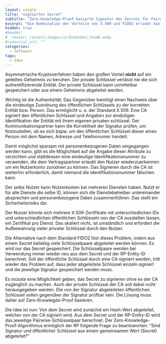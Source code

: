 ```yaml
---
layout: single 
title: "signiertes Secret"
subtitle: "Zero-Knowledge-Proof basierte Signatur des Secrets für Pairwise Public Keys"
excerpt: "Die Kombination der Vorteile von X.509 und FIDO2 erlaubt die Signierung des Identitätsnachweises durch eine CA ohne Pseudonymität einer Pairwise-ID aufzugeben."
hidden: true
#header:
#  teaser: /assets/images/airbedonbed_thumb.webp
#canonical_url: ""
categories:
  - Software
tags:
  - Idee
---
```


Asymmetrische Kryptoverfahren haben den großen Vorteil __nicht__ auf ein geteiltes Geheimnis zu beruhen. Der private Schlüssel verlässt nie die sich authentifizierende Entität. Der private Schlüssel kann unmittelbar gespeichert oder aus einem Geheimnis abgeleitet werden.

Wichtig ist die Authentizität: Das Gegenüber benötigt einen Nachweis über die eindeutige Zuordnung des öffentlichen Schlüssels zu der korrekten Entität bzw. Person. Das ermöglicht u. a. der Standard X.509. Eine CA signiert den öffentlichen Schlüssel und Angaben zur eindutigen Identifikation der Entität mit ihrem eigenen privaten schlüssel. Der Kommunikationspartner kann die Korrektheit der Signatur prüfen, um festzustellen, ob es sich bspw. um den öffentlichen Schlüssel dieser einen Person mit dem Namen, Adresse und Telefonnumer handelt.

Damit möglichst sparsam mit personenbezogenen Daten umgegangen werden kann, gibt es die Möglichkeit auf die Angabe dieser Attribute zu verzichten und stattdessen eine eindeutige Identifikationsnummer zu verwenden, die dem Vertragspartner erlaubt den Nutzer wiederzuerkennen um ein Nutzerkonto zurodnen zu können. Das Signieren durch die CA ist weiterhin erforderlich, damit niemand die identifikationsnummer fälschen kann.

Der selbe Nutzer kann Nutzerkonten bei mehreren Diensten haben. Nutzt er für alle Dienste die selbe ID, können sich die Dienstebetreiber untereinander absprechen und personenbezogene Daten zusammenführen. Das stellt ein Sicherheitsrisiko dar.

Der Nutzer könnte sich mehrere X.509-Zertifikate mit unterschiedlichen IDs und unterschiedlichen öffentlichen Schlüsseln von der CA ausstellen lassen, ein Zertifikat pro Dienst. Das skaliert nicht, ist umständlich und erfordert die Aufbewahrung vieler privater Schlüssel durch den Nutzer.

Die Alternative nach dem Standard FIDO2 löst dieses Problem, indem aus einem Secret beliebig viele Schlüsselpaare abgeleitet werden können. Es wird nur das Secret gespeichert. Die Schlüsselpaare werden bei Verwendung immer wieder neu aus dem Secret und der RP-Entity-ID berechnet. Soll der öffentliche Schlüssel durch eine CA signiert werden, tritt wieder das Problem auf, dass jeder abgeleitete Schlüssel einzeln signiert und die jeweilige Signatur gespeichert werden muss. 

Es müsste eine Möglichkeit geben, das Secret zu signieren ohne es der CA zugänglich zu machen. Auch der private Schlüssel der CA soll dabei nciht herausgegeben werden. Die von der Signatur abgeleiteten öffentlichen Schlüssel sollen gegenüber der Signatur prüfbar sein. Die Lösung muss daher auf Zero-Knowlegde-Proof basieren.

Die Idee ist nun: Von dem Secret wird zunächst ein Hash-Wert abgeleitet, welcher von der CA signiert wird. Aus dem Secret und der RP-Entity-ID wird das jeweilige Pairwise-Schlüsselpaar berechnet. Der Zero-Knowledge-Proof-Algorithmus ermöglich der RP folgende Frage zu beantoworten: "Sind Signatur und öffentlicher Schlüssel aus einem gemeinsamen Wert (Secret) abgeleitet?"



